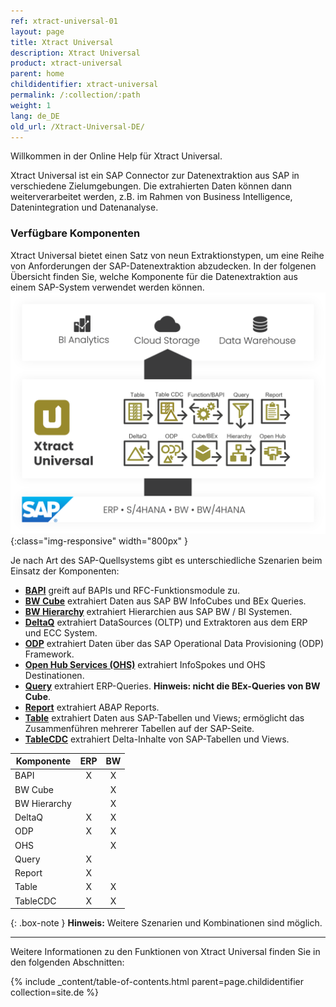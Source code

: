 ```yaml
---
ref: xtract-universal-01
layout: page
title: Xtract Universal
description: Xtract Universal
product: xtract-universal
parent: home
childidentifier: xtract-universal
permalink: /:collection/:path
weight: 1
lang: de_DE
old_url: /Xtract-Universal-DE/
---
```


Willkommen in der Online Help für Xtract Universal. 

Xtract Universal ist ein SAP Connector zur Datenextraktion aus SAP in verschiedene Zielumgebungen. Die extrahierten Daten können dann weiterverarbeitet werden, z.B. 
im Rahmen von Business Intelligence, Datenintegration und Datenanalyse. 

### Verfügbare Komponenten

Xtract Universal bietet einen Satz von neun Extraktionstypen, um eine Reihe von Anforderungen der SAP-Datenextraktion abzudecken.
In der folgenen Übersicht finden Sie, welche Komponente für die Datenextraktion aus einem SAP-System verwendet werden können. 
![XU-Components](/img/content/xu/xu_components.png){:class="img-responsive" width="800px" }

Je nach Art des SAP-Quellsystems gibt es unterschiedliche Szenarien beim Einsatz der Komponenten:

- [**BAPI**](./bapis-und-funktionsbausteine) greift auf BAPIs und RFC-Funktionsmodule zu.
- [**BW Cube**](./bw-infocubes-und-bex-queries) extrahiert Daten aus SAP BW InfoCubes und BEx Queries.
- [**BW Hierarchy**](./bw-hierarchies) extrahiert Hierarchien aus SAP BW / BI Systemen.
- [**DeltaQ**](./datasource-deltaq) extrahiert DataSources (OLTP) und Extraktoren aus dem ERP und ECC System.
- [**ODP**](./odp) extrahiert Daten über das SAP Operational Data Provisioning (ODP) Framework.
- [**Open Hub Services (OHS)**](./bw-open-hub-services) extrahiert InfoSpokes und OHS Destinationen. <!--Frage: kann man destinationen extrahieren?-->
- [**Query**](./sap-queries) extrahiert ERP-Queries. **Hinweis: nicht die BEx-Queries von BW Cube**.
- [**Report**](./report-abap-reports-ansteuern) extrahiert ABAP Reports.
- [**Table**](./table) extrahiert Daten aus SAP-Tabellen und Views; ermöglicht das Zusammenführen mehrerer Tabellen auf der SAP-Seite.
- [**TableCDC**](./table) extrahiert Delta-Inhalte von SAP-Tabellen und Views.


| Komponente   | ERP | BW |
|-------------|:---:|:--:|
| BAPI        | X   | X  |
| BW Cube     |     | X  |
| BW Hierarchy   |     | X  |
| DeltaQ      | X   | X  |
| ODP         | X   | X |
| OHS         |     | X  |
| Query       | X   |    |
| Report | X   |    |
| Table       | X   | X  |
| TableCDC       | X   | X  |

{: .box-note }
**Hinweis:** Weitere Szenarien und Kombinationen sind möglich.

*****

Weitere Informationen zu den Funktionen von Xtract Universal finden Sie in den folgenden Abschnitten:

{% include _content/table-of-contents.html parent=page.childidentifier collection=site.de %}
